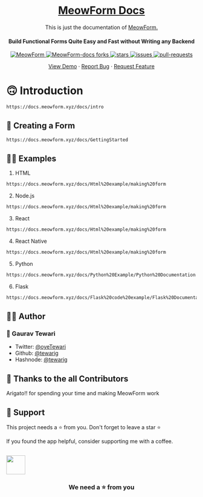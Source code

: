 <p align="center">
  <a href="https://docs.meowform.xyz/">
   <h1 align="center">MeowForm Docs</h1>
  </a>
   <p align="center">This is just the documentation of <a href="https://github.com/tewarig/MeowForm">MeowForm.</a></p>
</p>




<h4 align="center"> Build Functional Forms Quite Easy and Fast without Writing any Backend </h4>

<p align="center">
  <a href="https://github.com/tewarig/MeowForm/blob/master/LICENSE" target="blank">
  <img src="https://img.shields.io/github/license/tewarig/MeowForm?style=flat-square" alt="MeowForm" />
  </a>
  <a href="https://github.com/tewarig/MeowForm-docs/fork" target="blank">
  <img src="https://img.shields.io/github/forks/tewarig/MeowForm-docs?style=flat-square" alt="MeowForm-docs forks"/>
  </a>
  <a href="https://github.com/tewarig/MeowForm-docs/stargazers" target="blank">
  <img src="https://img.shields.io/github/stars/tewarig/MeowForm-docs?style=flat-square" alt=" stars"/>
  </a>
  <a href="https://github.com/tewarig/MeowForm-docs/issues" target="blank">
  <img src="https://img.shields.io/github/issues/tewarig/torii?style=flat-square" alt="issues"/>
  </a>
  <a href="https://github.com/tewarig/MeowForm-docs/pulls" target="blank">
  <img src="https://img.shields.io/github/issues-pr/tewarig/torii?style=flat-square" alt=" pull-requests"/>
  </a>
</p>

<p align="center">
    <a href="https://docs.meowform.xyz/" target="blank">View Demo</a>
    ·
    <a href="https://github.com/tewarig/MeowForm-docs/issues/new/choose">Report Bug</a>
    ·
    <a href="https://github.com/tewarig/MeowForm-docs/issues/new/choose">Request Feature</a>
</p>

# 🙃 Introduction

```bash
https://docs.meowform.xyz/docs/intro
```

## 🤔 Creating a Form 

```bash
https://docs.meowform.xyz/docs/GettingStarted
```

## 🧑‍🏫 Examples 

1. HTML

```bash
https://docs.meowform.xyz/docs/Html%20example/making%20form
```

2. Node.js

```bash
https://docs.meowform.xyz/docs/Html%20example/making%20form
```

3. React

```bash
https://docs.meowform.xyz/docs/Html%20example/making%20form
```

4. React Native

```bash
https://docs.meowform.xyz/docs/Html%20example/making%20form
```

5. Python

```bash
https://docs.meowform.xyz/docs/Python%20Example/Python%20Documentation
```

6. Flask

```bash
https://docs.meowform.xyz/docs/Flask%20code%20example/Flask%20Documentation
```

## 👨‍💻 Author

### 👤 Gaurav Tewari

- Twitter: [@oyeTewari](https://twitter.com/oyeTewari)
- Github: [@tewarig](https://github.com/tewarig)
- Hashnode: [@tewarig](https://hashnode.com/@tewarig)

## 💪 Thanks to the all Contributors

Arigato!! for spending your time and making MeowForm work 

## 🙏 Support

This project needs a ⭐️ from you. Don't forget to leave a star ⭐️

If you found the app helpful, consider supporting me with a coffee.

<a href="buymeacoffee.com/tewarig"><img src="https://cdn.buymeacoffee.com/buttons/v2/default-yellow.png" height="50px">
</a>
---

<h3 align="center">
We need a ⭐️ from you
</h3>



